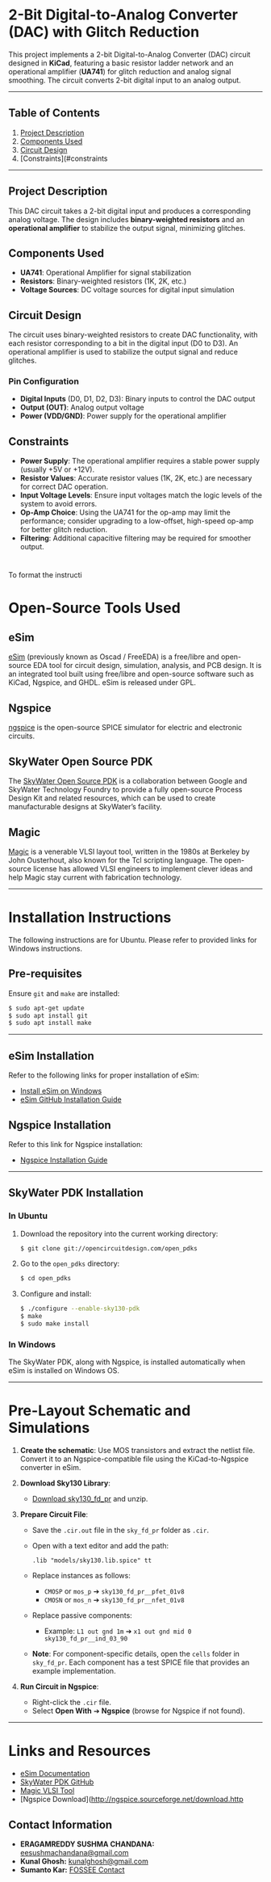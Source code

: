 
# 2-Bit Digital-to-Analog Converter (DAC) with Glitch Reduction

This project implements a 2-bit Digital-to-Analog Converter (DAC) circuit designed in **KiCad**, featuring a basic resistor ladder network and an operational amplifier (**UA741**) for glitch reduction and analog signal smoothing. The circuit converts 2-bit digital input to an analog output.

---

## Table of Contents
1. [Project Description](#project-description)
2. [Components Used](#components-used)
3. [Circuit Design](#circuit-design)
4. [Constraints](#constraints


---

## Project Description

This DAC circuit takes a 2-bit digital input and produces a corresponding analog voltage. The design includes **binary-weighted resistors** and an **operational amplifier** to stabilize the output signal, minimizing glitches.

## Components Used

- **UA741**: Operational Amplifier for signal stabilization
- **Resistors**: Binary-weighted resistors (1K, 2K, etc.)
- **Voltage Sources**: DC voltage sources for digital input simulation

## Circuit Design

The circuit uses binary-weighted resistors to create DAC functionality, with each resistor corresponding to a bit in the digital input (D0 to D3). An operational amplifier is used to stabilize the output signal and reduce glitches.

### Pin Configuration
- **Digital Inputs** (D0, D1, D2, D3): Binary inputs to control the DAC output
- **Output (OUT)**: Analog output voltage
- **Power (VDD/GND)**: Power supply for the operational amplifier

## Constraints

- **Power Supply**: The operational amplifier requires a stable power supply (usually +5V or +12V).
- **Resistor Values**: Accurate resistor values (1K, 2K, etc.) are necessary for correct DAC operation.
- **Input Voltage Levels**: Ensure input voltages match the logic levels of the system to avoid errors.
- **Op-Amp Choice**: Using the UA741 for the op-amp may limit the performance; consider upgrading to a low-offset, high-speed op-amp for better glitch reduction.
- **Filtering**: Additional capacitive filtering may be required for smoother output.

# 
To format the instructi
# Open-Source Tools Used

## eSim
[eSim](https://esim.fossee.in/home) (previously known as Oscad / FreeEDA) is a free/libre and open-source EDA tool for circuit design, simulation, analysis, and PCB design. It is an integrated tool built using free/libre and open-source software such as KiCad, Ngspice, and GHDL. eSim is released under GPL.

## Ngspice
[ngspice](http://ngspice.sourceforge.net/) is the open-source SPICE simulator for electric and electronic circuits.

## SkyWater Open Source PDK
The [SkyWater Open Source PDK](https://github.com/google/skywater-pdk) is a collaboration between Google and SkyWater Technology Foundry to provide a fully open-source Process Design Kit and related resources, which can be used to create manufacturable designs at SkyWater’s facility.

## Magic
[Magic](http://opencircuitdesign.com/magic/) is a venerable VLSI layout tool, written in the 1980s at Berkeley by John Ousterhout, also known for the Tcl scripting language. The open-source license has allowed VLSI engineers to implement clever ideas and help Magic stay current with fabrication technology.

---

# Installation Instructions

The following instructions are for Ubuntu. Please refer to provided links for Windows instructions.

## Pre-requisites
Ensure `git` and `make` are installed:
```bash
$ sudo apt-get update
$ sudo apt install git
$ sudo apt install make
```

---

## eSim Installation
Refer to the following links for proper installation of eSim:

- [Install eSim on Windows](https://static.fossee.in/esim/installation-files/Install_eSim_on_Windows.pdf)
- [eSim GitHub Installation Guide](https://github.com/FOSSEE/eSim/blob/master/INSTALL)

## Ngspice Installation
Refer to this link for Ngspice installation:
- [Ngspice Installation Guide](http://ngspice.sourceforge.net/download.html)

---

## SkyWater PDK Installation

### In Ubuntu
1. Download the repository into the current working directory:
   ```bash
   $ git clone git://opencircuitdesign.com/open_pdks
   ```
2. Go to the `open_pdks` directory:
   ```bash
   $ cd open_pdks
   ```
3. Configure and install:
   ```bash
   $ ./configure --enable-sky130-pdk
   $ make
   $ sudo make install
   ```

### In Windows
The SkyWater PDK, along with Ngspice, is installed automatically when eSim is installed on Windows OS.

---

# Pre-Layout Schematic and Simulations

1. **Create the schematic**: Use MOS transistors and extract the netlist file. Convert it to an Ngspice-compatible file using the KiCad-to-Ngspice converter in eSim.

2. **Download Sky130 Library**:
   - [Download sky130_fd_pr](https://static.fossee.in/esim/installation-files/sky130_fd_pr.zip) and unzip.

3. **Prepare Circuit File**:
   - Save the `.cir.out` file in the `sky_fd_pr` folder as `.cir`.
   - Open with a text editor and add the path:
     ```
     .lib "models/sky130.lib.spice" tt
     ```
   - Replace instances as follows:
     - `CMOSP` or `mos_p` ➔ `sky130_fd_pr__pfet_01v8`
     - `CMOSN` or `mos_n` ➔ `sky130_fd_pr__nfet_01v8`

   - Replace passive components:
     - Example: `L1 out gnd 1m` ➔ `x1 out gnd mid 0 sky130_fd_pr__ind_03_90`

   - **Note**: For component-specific details, open the `cells` folder in `sky_fd_pr`. Each component has a test SPICE file that provides an example implementation.

4. **Run Circuit in Ngspice**:
   - Right-click the `.cir` file.
   - Select **Open With** ➔ **Ngspice** (browse for Ngspice if not found).

---

# Links and Resources

- [eSim Documentation](https://static.fossee.in/esim/installation-files/Install_eSim_on_Windows.pdf)
- [SkyWater PDK GitHub](https://github.com/google/skywater-pdk)
- [Magic VLSI Tool](http://opencircuitdesign.com/magic/)
- [Ngspice Download](http://ngspice.sourceforge.net/download.http







## Contact Information
- **ERAGAMREDDY SUSHMA CHANDANA:** eesushmachandana@gmail.com
- **Kunal Ghosh:** kunalghosh@gmail.com
- **Sumanto Kar:** [FOSSEE Contact](mailto:sumanto.kar@fossee.in)
```






